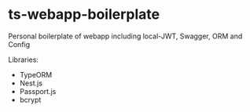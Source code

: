 # ts-webapp-boilerplate

Personal boilerplate of webapp including local-JWT, Swagger, ORM and Config

Libraries:
- TypeORM
- Nest.js
- Passport.js
- bcrypt
